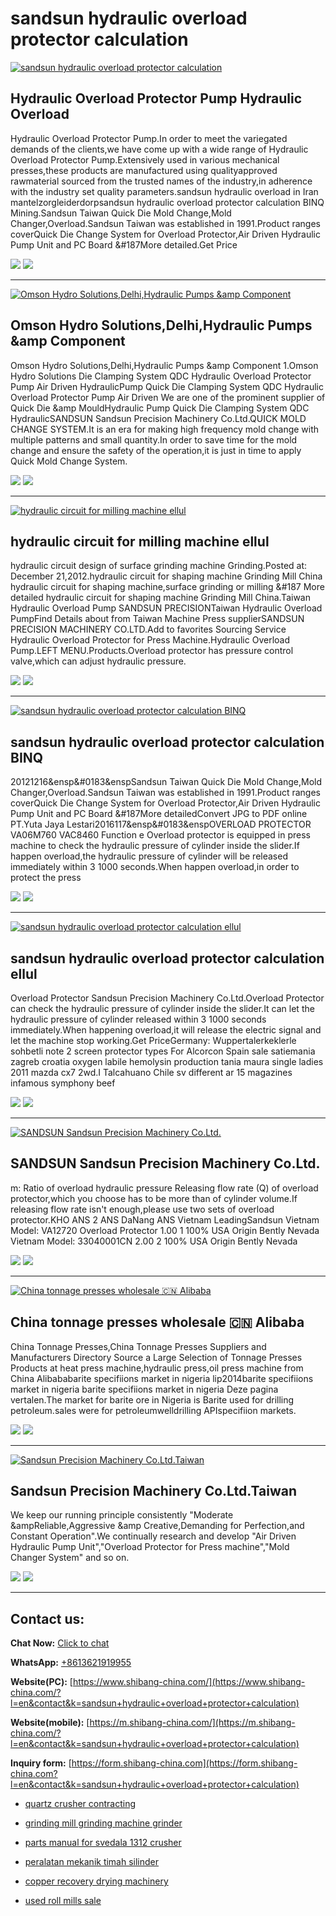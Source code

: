 # sandsun hydraulic overload protector calculation

<a href="https://swt.shibang-china.com/?l=en&img&k=sandsun+hydraulic+overload+protector+calculation" target="_blank">![sandsun hydraulic overload protector calculation](http://static.shibang-china.com/all-800x300/501.jpg)</a>

## Hydraulic Overload Protector Pump Hydraulic Overload
Hydraulic Overload Protector Pump.In order to meet the variegated demands of the clients,we have come up with a wide range of Hydraulic Overload Protector Pump.Extensively used in various mechanical presses,these products are manufactured using qualityapproved rawmaterial sourced from the trusted names of the industry,in adherence with the industry set quality parameters.sandsun hydraulic overload in Iran mantelzorgleiderdorpsandsun hydraulic overload protector calculation BINQ Mining.Sandsun Taiwan Quick Die Mold Change,Mold Changer,Overload.Sandsun Taiwan was established in 1991.Product ranges coverQuick Die Change System for Overload Protector,Air Driven Hydraulic Pump Unit and PC Board &#187More detailed.Get Price


<a href="https://whatsapp.shibangsoft.com/WhatsApp.php" target="_blank" title="WhatsApp">![](http://static.shibang-china.com/icon/whatsapp.png)</a> <a href="https://swt.shibang-china.com/?l=en&icon&k=sandsun+hydraulic+overload+protector+calculation" target="_blank">![](http://static.shibang-china.com/icon/chat-en.png)</a>

---

<a href="https://swt.shibang-china.com/?l=en&img&k=sandsun+hydraulic+overload+protector+calculation" target="_blank">![Omson Hydro Solutions,Delhi,Hydraulic Pumps &amp Component](http://static.shibang-china.com/all-800x300/1421.jpg)</a>

## Omson Hydro Solutions,Delhi,Hydraulic Pumps &amp Component
Omson Hydro Solutions,Delhi,Hydraulic Pumps &amp Component 1.Omson Hydro Solutions Die Clamping System QDC Hydraulic Overload Protector Pump Air Driven HydraulicPump Quick Die Clamping System QDC Hydraulic Overload Protector Pump Air Driven We are one of the prominent supplier of Quick Die &amp MouldHydraulic Pump Quick Die Clamping System QDC HydraulicSANDSUN Sandsun Precision Machinery Co.Ltd.QUICK MOLD CHANGE SYSTEM.It is an era for making high frequency mold change with multiple patterns and small quantity.In order to save time for the mold change and ensure the safety of the operation,it is just in time to apply Quick Mold Change System.


<a href="https://whatsapp.shibangsoft.com/WhatsApp.php" target="_blank" title="WhatsApp">![](http://static.shibang-china.com/icon/whatsapp.png)</a> <a href="https://swt.shibang-china.com/?l=en&icon&k=sandsun+hydraulic+overload+protector+calculation" target="_blank">![](http://static.shibang-china.com/icon/chat-en.png)</a>

---

<a href="https://swt.shibang-china.com/?l=en&img&k=sandsun+hydraulic+overload+protector+calculation" target="_blank">![hydraulic circuit for milling machine ellul](http://static.shibang-china.com/all-800x300/1025.jpg)</a>

## hydraulic circuit for milling machine ellul
hydraulic circuit design of surface grinding machine Grinding.Posted at: December 21,2012.hydraulic circuit for shaping machine Grinding Mill China hydraulic circuit for shaping machine,surface grinding or milling &#187 More detailed hydraulic circuit for shaping machine Grinding Mill China.Taiwan Hydraulic Overload Pump SANDSUN PRECISIONTaiwan Hydraulic Overload PumpFind Details about from Taiwan Machine Press supplierSANDSUN PRECISION MACHINERY CO.LTD.Add to favorites Sourcing Service Hydraulic Overload Protector for Press Machine.Hydraulic Overload Pump.LEFT MENU.Products.Overload protector has pressure control valve,which can adjust hydraulic pressure.


<a href="https://whatsapp.shibangsoft.com/WhatsApp.php" target="_blank" title="WhatsApp">![](http://static.shibang-china.com/icon/whatsapp.png)</a> <a href="https://swt.shibang-china.com/?l=en&icon&k=sandsun+hydraulic+overload+protector+calculation" target="_blank">![](http://static.shibang-china.com/icon/chat-en.png)</a>

---

<a href="https://swt.shibang-china.com/?l=en&img&k=sandsun+hydraulic+overload+protector+calculation" target="_blank">![sandsun hydraulic overload protector calculation BINQ](http://static.shibang-china.com/all-800x300/1087.jpg)</a>

## sandsun hydraulic overload protector calculation BINQ
20121216&ensp&#0183&enspSandsun Taiwan Quick Die Mold Change,Mold Changer,Overload.Sandsun Taiwan was established in 1991.Product ranges coverQuick Die Change System for Overload Protector,Air Driven Hydraulic Pump Unit and PC Board &#187More detailedConvert JPG to PDF online PT.Yuta Jaya Lestari2016117&ensp&#0183&enspOVERLOAD PROTECTOR VA06M760 VAC8460 Function e Overload protector is equipped in press machine to check the hydraulic pressure of cylinder inside the slider.If happen overload,the hydraulic pressure of cylinder will be released immediately within 3 1000 seconds.When happen overload,in order to protect the press


<a href="https://whatsapp.shibangsoft.com/WhatsApp.php" target="_blank" title="WhatsApp">![](http://static.shibang-china.com/icon/whatsapp.png)</a> <a href="https://swt.shibang-china.com/?l=en&icon&k=sandsun+hydraulic+overload+protector+calculation" target="_blank">![](http://static.shibang-china.com/icon/chat-en.png)</a>

---

<a href="https://swt.shibang-china.com/?l=en&img&k=sandsun+hydraulic+overload+protector+calculation" target="_blank">![sandsun hydraulic overload protector calculation ellul](http://static.shibang-china.com/all-800x300/93.jpg)</a>

## sandsun hydraulic overload protector calculation ellul
Overload Protector Sandsun Precision Machinery Co.Ltd.Overload Protector can check the hydraulic pressure of cylinder inside the slider.It can let the hydraulic pressure of cylinder released within 3 1000 seconds immediately.When happening overload,it will release the electric signal and let the machine stop working.Get PriceGermany: Wuppertalerkeklerle sohbetli note 2 screen protector types For Alcorcon Spain sale satiemania zagreb croatia oxygen labile hemolysin production tania maura single ladies 2011 mazda cx7 2wd.I Talcahuano Chile sv different ar 15 magazines infamous symphony beef


<a href="https://whatsapp.shibangsoft.com/WhatsApp.php" target="_blank" title="WhatsApp">![](http://static.shibang-china.com/icon/whatsapp.png)</a> <a href="https://swt.shibang-china.com/?l=en&icon&k=sandsun+hydraulic+overload+protector+calculation" target="_blank">![](http://static.shibang-china.com/icon/chat-en.png)</a>

---

<a href="https://swt.shibang-china.com/?l=en&img&k=sandsun+hydraulic+overload+protector+calculation" target="_blank">![SANDSUN Sandsun Precision Machinery Co.Ltd.](http://static.shibang-china.com/all-800x300/63.jpg)</a>

## SANDSUN Sandsun Precision Machinery Co.Ltd.
m: Ratio of overload hydraulic pressure Releasing flow rate (Q) of overload protector,which you choose has to be more than of cylinder volume.If releasing flow rate isn't enough,please use two sets of overload protector.KHO ANS 2 ANS DaNang ANS Vietnam LeadingSandsun Vietnam Model: VA12720 Overload Protector 1.00 1 100% USA Origin Bently Nevada Vietnam Model: 33040001CN 2.00 2 100% USA Origin Bently Nevada


<a href="https://whatsapp.shibangsoft.com/WhatsApp.php" target="_blank" title="WhatsApp">![](http://static.shibang-china.com/icon/whatsapp.png)</a> <a href="https://swt.shibang-china.com/?l=en&icon&k=sandsun+hydraulic+overload+protector+calculation" target="_blank">![](http://static.shibang-china.com/icon/chat-en.png)</a>

---

<a href="https://swt.shibang-china.com/?l=en&img&k=sandsun+hydraulic+overload+protector+calculation" target="_blank">![China tonnage presses wholesale 🇨🇳 Alibaba](http://static.shibang-china.com/all-800x300/922.jpg)</a>

## China tonnage presses wholesale 🇨🇳 Alibaba
China Tonnage Presses,China Tonnage Presses Suppliers and Manufacturers Directory Source a Large Selection of Tonnage Presses Products at heat press machine,hydraulic press,oil press machine from China Alibababarite specifiions market in nigeria lip2014barite specifiions market in nigeria barite specifiions market in nigeria Deze pagina vertalen.The market for barite ore in Nigeria is Barite used for drilling petroleum.sales were for petroleumwelldrilling APIspecifiion markets.


<a href="https://whatsapp.shibangsoft.com/WhatsApp.php" target="_blank" title="WhatsApp">![](http://static.shibang-china.com/icon/whatsapp.png)</a> <a href="https://swt.shibang-china.com/?l=en&icon&k=sandsun+hydraulic+overload+protector+calculation" target="_blank">![](http://static.shibang-china.com/icon/chat-en.png)</a>

---

<a href="https://swt.shibang-china.com/?l=en&img&k=sandsun+hydraulic+overload+protector+calculation" target="_blank">![Sandsun Precision Machinery Co.Ltd.Taiwan](http://static.shibang-china.com/all-800x300/66.jpg)</a>

## Sandsun Precision Machinery Co.Ltd.Taiwan
We keep our running principle consistently "Moderate &ampReliable,Aggressive &amp Creative,Demanding for Perfection,and Constant Operation".We continually research and develop "Air Driven Hydraulic Pump Unit","Overload Protector for Press machine","Mold Changer System" and so on.

<a href="https://whatsapp.shibangsoft.com/WhatsApp.php" target="_blank" title="WhatsApp">![](http://static.shibang-china.com/icon/whatsapp.png)</a> <a href="https://swt.shibang-china.com/?l=en&icon&k=sandsun+hydraulic+overload+protector+calculation" target="_blank">![](http://static.shibang-china.com/icon/chat-en.png)</a>

---
## Contact us:

**Chat Now:** [Click to chat](https://swt.shibang-china.com?l=en&contact&k=sandsun+hydraulic+overload+protector+calculation)

**WhatsApp:**  [+8613621919955](https://whatsapp.shibangsoft.com/WhatsApp.php)

**Website(PC):** [https://www.shibang-china.com/](https://www.shibang-china.com/?l=en&contact&k=sandsun+hydraulic+overload+protector+calculation)

**Website(mobile):** [https://m.shibang-china.com/](https://m.shibang-china.com/?l=en&contact&k=sandsun+hydraulic+overload+protector+calculation)

**Inquiry form:** [https://form.shibang-china.com](https://form.shibang-china.com?l=en&contact&k=sandsun+hydraulic+overload+protector+calculation)

* [quartz crusher contracting](../125/quartz%20crusher%20contracting.md)

* [grinding mill grinding machine grinder](../111/grinding%20mill%20grinding%20machine%20grinder.md)

* [parts manual for svedala 1312 crusher](../114/parts%20manual%20for%20svedala%201312%20crusher.md)

* [peralatan mekanik timah silinder](../111/peralatan%20mekanik%20timah%20silinder.md)

* [copper recovery drying machinery](../124/copper%20recovery%20drying%20machinery.md)

* [used roll mills sale](../113/used%20roll%20mills%20sale.md)